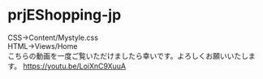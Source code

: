 # prjEShopping-jp
CSS->Content/Mystyle.css <br />
HTML->Views/Home <br />
こちらの動画を一度ご覧いただけましたら幸いです。よろしくお願いいたします。
https://youtu.be/LoiXnC9XuuA
